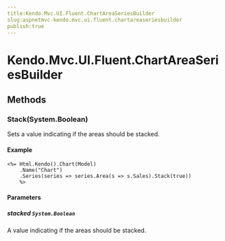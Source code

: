 ```yaml
---
title:Kendo.Mvc.UI.Fluent.ChartAreaSeriesBuilder
slug:aspnetmvc-kendo.mvc.ui.fluent.chartareaseriesbuilder
publish:true
---
```


# Kendo.Mvc.UI.Fluent.ChartAreaSeriesBuilder

## Methods

### Stack(System.Boolean)
Sets a value indicating if the areas should be stacked.

#### Example
    <%= Html.Kendo().Chart(Model)
        .Name("Chart")
        .Series(series => series.Area(s => s.Sales).Stack(true))
        %>

#### Parameters

##### stacked `System.Boolean`
A value indicating if the areas should be stacked.